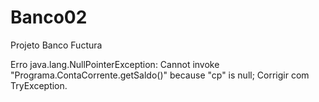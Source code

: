 # Banco02
Projeto Banco Fuctura

Erro java.lang.NullPointerException: Cannot invoke "Programa.ContaCorrente.getSaldo()" because "cp" is null; 
Corrigir com TryException.
